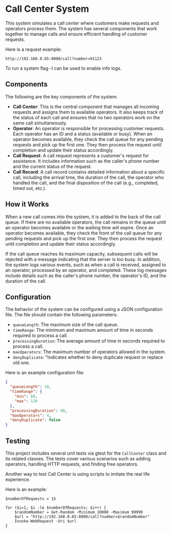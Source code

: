 # Call Center System
This system simulates a call center where customers make requests and operators process them. The system has several components that work together to manage calls and ensure efficient handling of customer requests. 

Here is a request example:
```
http://192.168.0.65:8000/call?number=91123
```

To run a system flag -l can be used to enable info logs.
## Components
The following are the key components of the system:

* **Call Center**: This is the central component that manages all incoming requests and assigns them to available operators. It also keeps track of the status of each call and ensures that no two operators work on the same call simultaneously.
* **Operator**: An operator is responsible for processing customer requests. Each operator has an ID and a status (available or busy). When an operator becomes available, they check the call queue for any pending requests and pick up the first one. They then process the request until completion and update their status accordingly.
* **Call Request**: A call request represents a customer's request for assistance. It includes information such as the caller's phone number and the current status of the request.
* **Call Record**: A call record contains detailed information about a specific call, including the arrival time, the duration of the call, the operator who handled the call, and the final disposition of the call (e.g., completed, timed out, etc.).

## How it Works
When a new call comes into the system, it is added to the back of the call queue. If there are no available operators, the call remains in the queue until an operator becomes available or the waiting time will expire. Once an operator becomes available, they check the front of the call queue for any pending requests and pick up the first one. They then process the request until completion and update their status accordingly.

If the call queue reaches its maximum capacity, subsequent calls will be rejected with a message indicating that the server is too busy. In addition, the system logs various events, such as when a call is received, assigned to an operator, processed by an operator, and completed. These log messages include details such as the caller's phone number, the operator's ID, and the duration of the call.

## Configuration
The behavior of the system can be configured using a JSON configuration file. The file should contain the following parameters:

* `queueLength`: The maximum size of the call queue.
* `timeRange`: The minimum and maximum amount of time in seconds required to process a call.
* `processingDuration`: The average amount of time in seconds required to process a call.
* `maxOperators`: The maximum number of operators allowed in the system.
* `denyDuplicate`: "Indicates whether to deny duplicate request or replace old one.

Here is an example configuration file:
```json
{
  "queueLength": 10,
  "timeRange": {
    "min": 60,
    "max": 120
  },
  "processingDuration": 90,
  "maxOperators": 4,
  "denyDuplicate": false
}
```
## Testing
This project includes several unit tests via gtest for the `CallCenter` class and its related classes. The tests cover various scenarios such as adding operators, handling HTTP requests, and finding free operators.

Another way to test Call Center is using scripts to imitate the real life experience. 

Here is an example:
```code
$numberOfRequests = 15

for ($i=1; $i -le $numberOfRequests; $i++) {
    $randomNumber = Get-Random -Minimum 10000 -Maximum 99999
    $url = "http://192.168.0.65:8000/call?number=$randomNumber"
    Invoke-WebRequest -Uri $url
}
```
